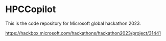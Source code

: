 # HPCCopilot
This is the code repository for Microsoft global hackathon 2023.


https://hackbox.microsoft.com/hackathons/hackathon2023/project/31441
